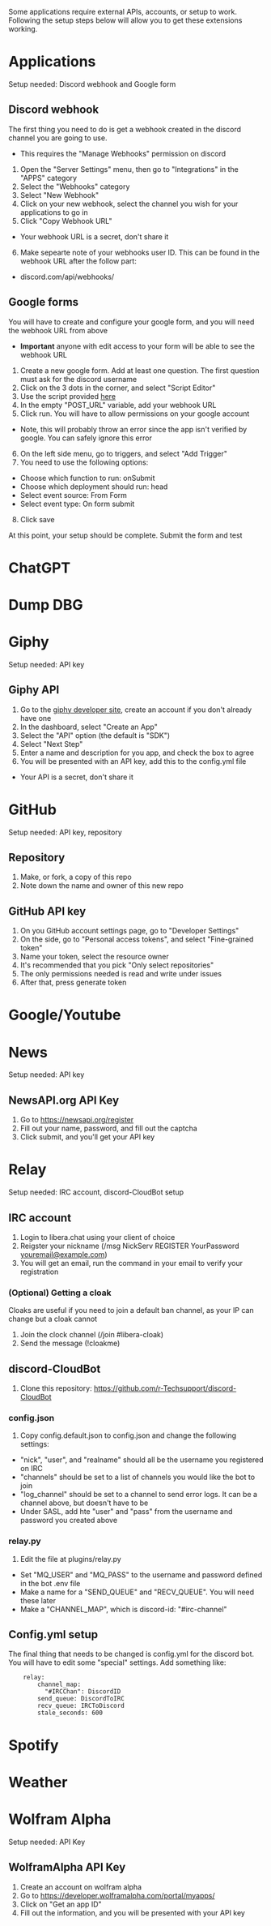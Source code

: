 Some applications require external APIs, accounts, or setup to work. Following the setup steps below will allow you to get these extensions working.
# Applications
Setup needed: Discord webhook and Google form
## Discord webhook
The first thing you need to do is get a webhook created in the discord channel you are going to use.
- This requires the "Manage Webhooks" permission on discord
1. Open the "Server Settings" menu, then go to "Integrations" in the "APPS" category
2. Select the "Webhooks" category
3. Select "New Webhook"
4. Click on your new webhook, select the channel you wish for your applications to go in
5. Click "Copy Webhook URL"
- Your webhook URL is a secret, don't share it
6. Make sepearte note of your webhooks user ID. This can be found in the webhook URL after the follow part:
- discord.com/api/webhooks/
## Google forms
You will have to create and configure your google form, and you will need the webhook URL from above
- **Important** anyone with edit access to your form will be able to see the webhook URL
1. Create a new google form. Add at least one question. The first question must ask for the discord username
2. Click on the 3 dots in the corner, and select "Script Editor"
3. Use the script provided [here](utilities/application.js)
4. In the empty "POST_URL" variable, add your webhook URL
5. Click run. You will have to allow permissions on your google account
- Note, this will probably throw an error since the app isn't verified by google. You can safely ignore this error
6. On the left side menu, go to triggers, and select "Add Trigger"
7. You need to use the following options:
- Choose which function to run: onSubmit
- Choose which deployment should run: head
- Select event source: From Form
- Select event type: On form submit
8. Click save

At this point, your setup should be complete. Submit the form and test
# ChatGPT
# Dump DBG
# Giphy
Setup needed: API key
## Giphy API
1. Go to the [giphy developer site](https://developers.giphy.com/dashboard/), create an account if you don't already have one
2. In the dashboard, select "Create an App"
3. Select the "API" option (the default is "SDK")
4. Select "Next Step"
5. Enter a name and description for you app, and check the box to agree
6. You will be presented with an API key, add this to the config.yml file
- Your API is a secret, don't share it
# GitHub
Setup needed: API key, repository
## Repository
1. Make, or fork, a copy of this repo
2. Note down the name and owner of this new repo
## GitHub API key
1. On you GitHub account settings page, go to "Developer Settings"
2. On the side, go to "Personal access tokens", and select "Fine-grained token"
3. Name your token, select the resource owner
4. It's recommended that you pick "Only select repositories"
5. The only permissions needed is read and write under issues
6. After that, press generate token
# Google/Youtube
# News
Setup needed: API key
## NewsAPI.org API Key
1. Go to https://newsapi.org/register
2. Fill out your name, password, and fill out the captcha
3. Click submit, and you'll get your API key
# Relay
Setup needed: IRC account, discord-CloudBot setup
## IRC account
1. Login to libera.chat using your client of choice
2. Reigster your nickname (/msg NickServ REGISTER YourPassword youremail@example.com)
3. You will get an email, run the command in your email to verify your registration
### (Optional) Getting a cloak
Cloaks are useful if you need to join a default ban channel, as your IP can change but a cloak cannot
1. Join the clock channel (/join #libera-cloak)
2. Send the message (!cloakme)
## discord-CloudBot
1. Clone this repository: https://github.com/r-Techsupport/discord-CloudBot
### config.json
1. Copy config.default.json to config.json and change the following settings:
- "nick", "user", and "realname" should all be the username you registered on IRC
- "channels" should be set to a list of channels you would like the bot to join
- "log_channel" should be set to a channel to send error logs. It can be a channel above, but doesn't have to be
- Under SASL, add hte "user" and "pass" from the username and password you created above
### relay.py
1. Edit the file at plugins/relay.py
- Set "MQ_USER" and "MQ_PASS" to the username and password defined in the bot .env file
- Make a name for a "SEND_QUEUE" and "RECV_QUEUE". You will need these later
- Make a "CHANNEL_MAP", which is discord-id: "#irc-channel"
## Config.yml setup
The final thing that needs to be changed is config.yml for the discord bot. You will have to edit some "special" settings. Add something like:
```
    relay:
        channel_map:
          "#IRCChan": DiscordID
        send_queue: DiscordToIRC
        recv_queue: IRCToDiscord
        stale_seconds: 600
```
# Spotify
# Weather
# Wolfram Alpha
Setup needed: API Key
## WolframAlpha API Key
1. Create an account on wolfram alpha
2. Go to https://developer.wolframalpha.com/portal/myapps/
3. Click on "Get an app ID"
4. Fill out the information, and you will be presented with your API key